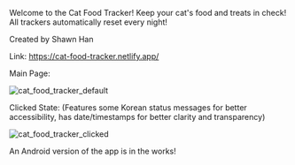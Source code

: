Welcome to the Cat Food Tracker!
Keep your cat's food and treats in check!
All trackers automatically reset every night!

Created by Shawn Han

Link: https://cat-food-tracker.netlify.app/

Main Page:

![cat_food_tracker_default](https://github.com/shawnh29/cat_food_tracker/assets/81540655/2f2a1ed8-7b90-4d84-adb2-d9134ed365f2)

Clicked State: (Features some Korean status messages for better accessibility, has date/timestamps for better clarity and transparency)

![cat_food_tracker_clicked](https://github.com/shawnh29/cat_food_tracker/assets/81540655/db0d24c7-f452-4a8c-9f05-3d47126c9d80)

An Android version of the app is in the works!

